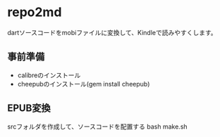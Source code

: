 # repo2md

dartソースコードをmobiファイルに変換して、Kindleで読みやすくします。

## 事前準備
- calibreのインストール
- cheepubのインストール(gem install cheepub)

## EPUB変換

  srcフォルダを作成して、ソースコードを配置する
  bash make.sh
